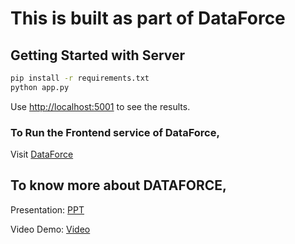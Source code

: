 # This is built as part of DataForce
## Getting Started with Server

```bash
pip install -r requirements.txt
python app.py
```

Use [http://localhost:5001](http://localhost:5001) to see the results.

### To Run the Frontend service of DataForce,
Visit [DataForce](https://github.com/MegaaDev/sudo-force_DSudoData)

## To know more about DATAFORCE,
Presentation: [PPT]()

Video Demo: [Video]()
